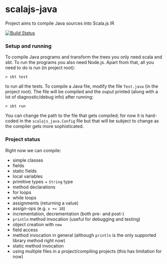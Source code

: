 # scalajs-java
Project aims to compile Java sources into Scala.js IR

[![Build Status](https://travis-ci.org/piotrMocz/scalajs-java.svg?branch=master)](https://travis-ci.org/piotrMocz/scalajs-java)

### Setup and running
To compile Java programs and transform the trees you only need scala and sbt. To run the programs you also need Node.js. Apart from that, all you need to do is run (in project root):

    > sbt test 

to run all the tests. To compile a Java file, modify the file `Test.java` (in the project root). The file will be compiled and the ouput printed (along with a lot of diagnostic/debug info) after running:

    > sbt run

You can change the path to the file that gets compiled; for now it is hard-coded in the `scalajs_java.Config` file but that will be subject to change as the compiler gets more sophisticated.

### Project status
Right now we can compile:
* simple classes
* fields
* static fields
* local variables
* primitive types + `String` type
* method declarations
* for loops
* while loops
* assignments (returning a value)
* assign-ops (e.g. `x += 10`)
* incrementation, decrementation (both pre- and post-)
* `println` method invocation (useful for debugging and testing)
* object creation with `new`
* field access
* method invocation in general (although `println` is the only supported library method right now)
* static method invocation
* using multiple files in a project/compiling projects (this has limitation for now)
